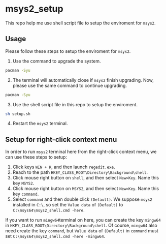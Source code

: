 # msys2_setup
This repo help me use shell script file to setup the enviroment for `msys2`.

## Usage
Please follow these steps to setup the enviroment for `msys2`.
1. Use the command to upgrade the system.
```sh
pacman -Syu
```
2. The terminal will automatically close if `msys2` finish upgrading. Now, please use the same command to continue upgrading.
```sh
pacman -Syu
```
3. Use the shell script file in this repo to setup the enviroment.
```sh
sh setup.sh
```
4. Restart the `msys2` terminal.

## Setup for right-click context menu
In order to run `msys2` terminal here from the right-click context menu, we can use these steps to setup:
1. Click keys `WIN + R`, and then launch `regedit.exe`.
2. Reach to the path `HKEY_CLASS_ROOT\Directory\Background\shell`.
3. Click mouse right button on `shell`, and then select `New>Key`. Name this key `MSYS2`.
4. Click mouse right button on `MSYS2`, and then select `New>Key`. Name this key `command`.
5. Select `command` and then double click `(Default)`. We suppose `msys2` installed in `C:\`, so set the `Value data` of `(Default)` to `C:\msys64\msys2_shell.cmd -here`.

If you want to run `mingw64`terminal on here, you can create the key `mingw64` in `HKEY_CLASS_ROOT\Directory\Background\shell`. Of course, `mingw64` also need create the key `command`, but `Value data` of `(Default)` in `command` must set `C:\msys64\msys2_shell.cmd -here -mingw64`.
